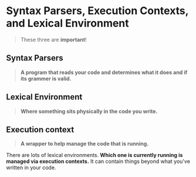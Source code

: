 # Syntax Parsers, Execution Contexts, and Lexical Environment

> These three are **important**!

## Syntax Parsers

> **A program that reads your code and determines what it does and if its grammer is valid.**

## Lexical Environment

> **Where something sits physically in the code you write.**

## Execution context

> **A wrapper to help manage the code that is running.**

There are lots of lexical environments. **Which one is currently running is managed via execution contexts.** It can contain things beyond what you've written in your code.
